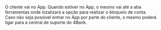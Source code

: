 O cliente vai no App. Quando estiver no App, o mesmo vai até a aba ferramentas onde lozalizará a opção para realizar o bloqueio de conta. Caso não seja possível entrar no App por parte do cliente, o mesmo poderá ligar para a central de suporte do 4Bank.
